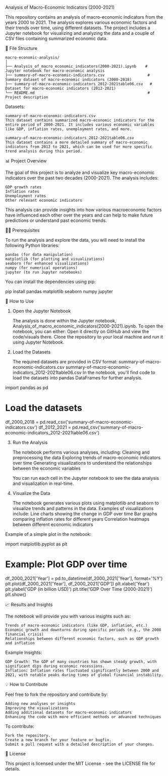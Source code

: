 Analysis of Macro-Economic Indicators (2000-2021)

This repository contains an analysis of macro-economic indicators from the years 2000 to 2021. 
The analysis explores various economic factors and their trends over time, using different datasets. 
The project includes a Jupyter notebook for visualizing and analyzing the data and a couple of CSV files containing summarized economic data.

📂 File Structure

    macro-economic-analysis/
    │
    ├── Analysis_of_macro_economic_indicators(2000-2021).ipynb    # Jupyter notebook for macro-economic analysis
    ├── summary-of-macro-economic-indicators.csv                   # Summary dataset of macro-economic indicators (2000-2018)
    ├── summary-of-macro-economic-indicators_2012-2021table06.csv   # Dataset for macro-economic indicators (2012-2021)
    └── README.md                                                  # Project description

Datasets:

    summary-of-macro-economic-indicators.csv
    This dataset contains summarized macro-economic indicators for the entire period of 2000-2021. It includes various economic variables like GDP, inflation rates, unemployment rates, and more.

    summary-of-macro-economic-indicators_2012-2021table06.csv
    This dataset contains a more detailed summary of macro-economic indicators from 2012 to 2021, which can be used for more specific trend analysis during this period.

📊 Project Overview

The goal of this project is to analyze and visualize key macro-economic indicators over the past two decades (2000-2021). The analysis includes:

    GDP growth rates
    Inflation rates
    Unemployment rates
    Other relevant economic indicators

This analysis can provide insights into how various macroeconomic factors have influenced each other over the years and can help to make future predictions or understand past economic trends.

🧑‍💻 Prerequisites

To run the analysis and explore the data, you will need to install the following Python libraries:

    pandas (for data manipulation)
    matplotlib (for plotting and visualizations)
    seaborn (for enhanced visualizations)
    numpy (for numerical operations)
    jupyter (to run Jupyter notebooks)

You can install the dependencies using pip:

pip install pandas matplotlib seaborn numpy jupyter

🚀 How to Use
1. Open the Jupyter Notebook

    The analysis is done within the Jupyter notebook, Analysis_of_macro_economic_indicators(2000-2021).ipynb.
    To open the notebook, you can either:
        Open it directly on GitHub and view the code/visuals there.
        Clone the repository to your local machine and run it using Jupyter Notebook.

2. Load the Datasets

    The required datasets are provided in CSV format:
        summary-of-macro-economic-indicators.csv
        summary-of-macro-economic-indicators_2012-2021table06.csv
    In the notebook, you'll find code to load the datasets into pandas DataFrames for further analysis.

import pandas as pd

# Load the datasets
df_2000_2018 = pd.read_csv('summary-of-macro-economic-indicators.csv')
df_2012_2021 = pd.read_csv('summary-of-macro-economic-indicators_2012-2021table06.csv')

3. Run the Analysis

    The notebook performs various analyses, including:
        Cleaning and preprocessing the data
        Exploring trends of macro-economic indicators over time
        Generating visualizations to understand the relationships between the economic variables

    You can run each cell in the Jupyter notebook to see the data analysis and visualization in real-time.

4. Visualize the Data

    The notebook generates various plots using matplotlib and seaborn to visualize trends and patterns in the data. Examples of visualizations include:
        Line charts showing the change in GDP over time
        Bar graphs comparing inflation rates for different years
        Correlation heatmaps between different economic indicators

Example of a simple plot in the notebook:

import matplotlib.pyplot as plt

# Example: Plot GDP over time
df_2000_2021['Year'] = pd.to_datetime(df_2000_2021['Year'], format='%Y')
plt.plot(df_2000_2021['Year'], df_2000_2021['GDP'])
plt.xlabel('Year')
plt.ylabel('GDP (in billion USD)')
plt.title('GDP Over Time (2000-2021)')
plt.show()

📈 Results and Insights

The notebook will provide you with various insights such as:

    Trends of macro-economic indicators (like GDP, inflation, etc.)
    Economic growth and downturns during specific periods (e.g., the 2008 financial crisis)
    Relationships between different economic factors, such as GDP growth and inflation

Example Insights:

    GDP Growth: The GDP of many countries has shown steady growth, with significant dips during economic recessions.
    Inflation: Inflation rates fluctuated significantly between 2000 and 2021, with notable peaks during times of global financial instability.

💡 How to Contribute

Feel free to fork the repository and contribute by:

    Adding new analyses or insights
    Improving the visualizations
    Adding additional datasets for macro-economic indicators
    Enhancing the code with more efficient methods or advanced techniques

To contribute:

    Fork the repository.
    Create a new branch for your feature or bugfix.
    Submit a pull request with a detailed description of your changes.

📄 License

This project is licensed under the MIT License - see the LICENSE file for details.
